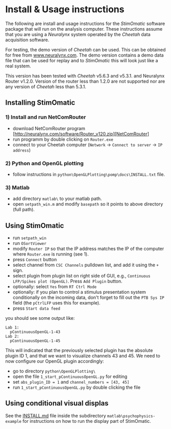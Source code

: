 # Install & Usage instructions #

The following are install and usage instructions for the *StimOmatic* software package that will run on the analysis computer. These instructions assume that you are using a *Neuralynx* system operated by the *Cheetah* data acquisition software.

For testing, the demo version of *Cheetah* can be used. This can be obtained for free from www.neuralynx.com. The demo version contains a demo data file that can be used for replay and to *StimOmatic* this will look just like a real system.

This version has been tested with *Cheetah* v5.6.3 and v5.3.1. and Neuralynx Router v1.2.0. Version of the router less than 1.2.0 are not supported nor are any version of *Cheetah* less than 5.3.1.

## Installing StimOmatic ##
### 1) Install and run NetComRouter ###

- download NetComRouter program [http://neuralynx.com/software/Router_v120.zip][NetComRouter] 
- run programm by double clicking on `Router.exe`
- connect to your Cheetah computer (`Network` -> `Connect to server` -> `IP address`)

### 2) Python and OpenGL plotting ###

- follow instructions in `python\OpenGLPlotting\pomp\docs\INSTALL.txt` file.

### 3) Matlab ###

- add directory  `matlab\` to your matlab path.
- open `setpath_win.m` and modify `basepath` so it points to above directory (full path).


## Using StimOmatic ##
 
- run `setpath_win`
- run `OSortViewer`
- modify `Router IP` so that the IP address matches the IP of the computer where `Router.exe` is running (see 1).
- press `Connect` button
- select channel from `CSC Channels` pulldown list, and add it using the `+` sign. 
- select plugin from plugin list on right side of GUI, e.g., `Continuous LFP/Spikes plot (OpenGL)`. Press `Add Plugin` button.
- optionally: select `Yes` from `RT Ctrl Mode`
- optionally: if you plan to control a stimulus presentation system conditionally on the incoming data,
  don't forget to fill out the `PTB Sys IP` field (the `pCtrlLFP` uses this for example).
- press `Start data feed` 

you should see some output like:

    Lab 1: 
      pContinuousOpenGL-1-43
    Lab 2: 
      pContinuousOpenGL-1-45
  
This will indicated that the previously selected plugin has the absolute plugin ID 1, and that we want to visualize channels 43 and 45. We need to now configure our OpenGL plugin accordingly: 

- go to directory `python\OpenGLPlotting\`
- open the file `1_start_pContinuousOpenGL.py` for editing
- set `abs_plugin_ID = 1` and `channel_numbers = [43, 45]`
- run `1_start_pContinuousOpenGL.py` by double clicking the file


## Using conditional visual displas ##

See the [INSTALL.md][INSTALL.md] file inside the subdirectory `matlab\psychophysics-example` for instructions on how to run the display part of StimOmatic.


[NetComRouter]: http://neuralynx.com/software/Router_v120.zip
[INSTALL.md]: https://github.com/StimOmatic/StimOmatic/blob/master/matlab/psychophysics-example/INSTALL.md

